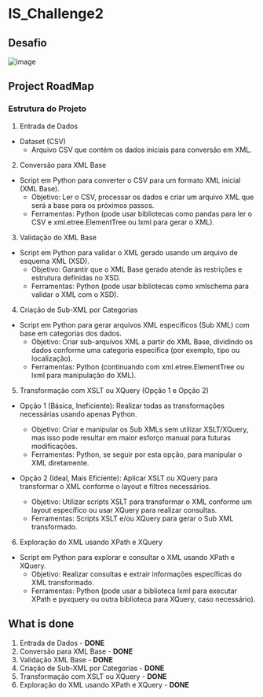 # IS_Challenge2

## Desafio
 ![image](https://github.com/user-attachments/assets/25abf4bd-824d-4c04-8ec6-878828146def)

## Project RoadMap

### Estrutura do Projeto

1. Entrada de Dados
 - Dataset (CSV)
   * Arquivo CSV que contém os dados iniciais para conversão em XML.

2. Conversão para XML Base

  - Script em Python para converter o CSV para um formato XML inicial (XML Base).
     * Objetivo: Ler o CSV, processar os dados e criar um arquivo XML que será a base para os próximos passos.
     * Ferramentas: Python (pode usar bibliotecas como pandas para ler o CSV e xml.etree.ElementTree ou lxml para gerar o XML).

3. Validação do XML Base

  - Script em Python para validar o XML gerado usando um arquivo de esquema XML (XSD).
     * Objetivo: Garantir que o XML Base gerado atende às restrições e estrutura definidas no XSD.
     * Ferramentas: Python (pode usar bibliotecas como xmlschema para validar o XML com o XSD).

4. Criação de Sub-XML por Categorias

  - Script em Python para gerar arquivos XML específicos (Sub XML) com base em categorias dos dados.
     * Objetivo: Criar sub-arquivos XML a partir do XML Base, dividindo os dados conforme uma categoria específica (por exemplo, tipo ou localização).
     * Ferramentas: Python (continuando com xml.etree.ElementTree ou lxml para manipulação do XML).

5. Transformação com XSLT ou XQuery (Opção 1 e Opção 2)

  - Opção 1 (Básica, Ineficiente): Realizar todas as transformações necessárias usando apenas Python.
     * Objetivo: Criar e manipular os Sub XMLs sem utilizar XSLT/XQuery, mas isso pode resultar em maior esforço manual para futuras modificações.
     * Ferramentas: Python, se seguir por esta opção, para manipular o XML diretamente.

  - Opção 2 (Ideal, Mais Eficiente): Aplicar XSLT ou XQuery para transformar o XML conforme o layout e filtros necessários.
     * Objetivo: Utilizar scripts XSLT para transformar o XML conforme um layout específico ou usar XQuery para realizar consultas.
     * Ferramentas: Scripts XSLT e/ou XQuery para gerar o Sub XML transformado.

6. Exploração do XML usando XPath e XQuery

  - Script em Python para explorar e consultar o XML usando XPath e XQuery.
     * Objetivo: Realizar consultas e extrair informações específicas do XML transformado.
     * Ferramentas: Python (pode usar a biblioteca lxml para executar XPath e pyxquery ou outra biblioteca para XQuery, caso necessário).

## What is done

1. Entrada de Dados - **DONE**
2. Conversão para XML Base - **DONE**
3. Validação XML Base - **DONE**
4. Criação de Sub-XML por Categorias - **DONE**
5. Transformação com XSLT ou XQuery - **DONE**
6. Exploração do XML usando XPath e XQuery - **DONE**


